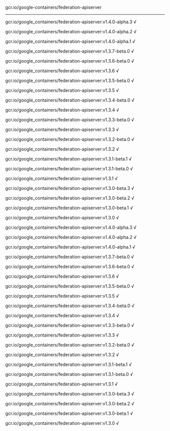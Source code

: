 gcr.io/google-containers/federation-apiserver 

----
gcr.io/google_containers/federation-apiserver:v1.4.0-alpha.3 √

gcr.io/google_containers/federation-apiserver:v1.4.0-alpha.2 √

gcr.io/google_containers/federation-apiserver:v1.4.0-alpha.1 √

gcr.io/google_containers/federation-apiserver:v1.3.7-beta.0 √

gcr.io/google_containers/federation-apiserver:v1.3.6-beta.0 √

gcr.io/google_containers/federation-apiserver:v1.3.6 √

gcr.io/google_containers/federation-apiserver:v1.3.5-beta.0 √

gcr.io/google_containers/federation-apiserver:v1.3.5 √

gcr.io/google_containers/federation-apiserver:v1.3.4-beta.0 √

gcr.io/google_containers/federation-apiserver:v1.3.4 √

gcr.io/google_containers/federation-apiserver:v1.3.3-beta.0 √

gcr.io/google_containers/federation-apiserver:v1.3.3 √

gcr.io/google_containers/federation-apiserver:v1.3.2-beta.0 √

gcr.io/google_containers/federation-apiserver:v1.3.2 √

gcr.io/google_containers/federation-apiserver:v1.3.1-beta.1 √

gcr.io/google_containers/federation-apiserver:v1.3.1-beta.0 √

gcr.io/google_containers/federation-apiserver:v1.3.1 √

gcr.io/google_containers/federation-apiserver:v1.3.0-beta.3 √

gcr.io/google_containers/federation-apiserver:v1.3.0-beta.2 √

gcr.io/google_containers/federation-apiserver:v1.3.0-beta.1 √

gcr.io/google_containers/federation-apiserver:v1.3.0 √

gcr.io/google_containers/federation-apiserver:v1.4.0-alpha.3 √

gcr.io/google_containers/federation-apiserver:v1.4.0-alpha.2 √

gcr.io/google_containers/federation-apiserver:v1.4.0-alpha.1 √

gcr.io/google_containers/federation-apiserver:v1.3.7-beta.0 √

gcr.io/google_containers/federation-apiserver:v1.3.6-beta.0 √

gcr.io/google_containers/federation-apiserver:v1.3.6 √

gcr.io/google_containers/federation-apiserver:v1.3.5-beta.0 √

gcr.io/google_containers/federation-apiserver:v1.3.5 √

gcr.io/google_containers/federation-apiserver:v1.3.4-beta.0 √

gcr.io/google_containers/federation-apiserver:v1.3.4 √

gcr.io/google_containers/federation-apiserver:v1.3.3-beta.0 √

gcr.io/google_containers/federation-apiserver:v1.3.3 √

gcr.io/google_containers/federation-apiserver:v1.3.2-beta.0 √

gcr.io/google_containers/federation-apiserver:v1.3.2 √

gcr.io/google_containers/federation-apiserver:v1.3.1-beta.1 √

gcr.io/google_containers/federation-apiserver:v1.3.1-beta.0 √

gcr.io/google_containers/federation-apiserver:v1.3.1 √

gcr.io/google_containers/federation-apiserver:v1.3.0-beta.3 √

gcr.io/google_containers/federation-apiserver:v1.3.0-beta.2 √

gcr.io/google_containers/federation-apiserver:v1.3.0-beta.1 √

gcr.io/google_containers/federation-apiserver:v1.3.0 √

